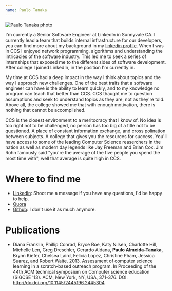 ```yaml
---
name: Paulo Tanaka
---
```


![Paulo Tanaka photo](tanaka_paulo.jpg)

I'm currently a Senior Software Engineer at LinkedIn in Sunnyvale CA. I currently
lead a team that builds internal infrastructure for our developers, you can find more
about my background in my [linkedin profile](https://www.linkedin.com/in/paulotanaka/).
When I was in CCS I enjoyed network programming, algorithms and understanding the
intricacies of the software industry. This led me to seek a series of internships that exposed me
to the different sides of software development. After college I joined LinkedIn, in the position
I'm currently in.

My time at CCS had a deep impact in the way I think about topics and the way I approach new challenges.
One of the best traits that a software engineer can have is the ability to learn quickly, and to my
knowledge no program can teach that better than CCS. CCS thaught me to question assumptions and seek to
understand topics as they are, not as they're told. Above all, the college showed me that with enough
motivation, there is nothing that cannot be accomplished.

CCS is the closest environment to a meritocracy that I know of. No idea is too right not to be challenged,
no person has too big of a title not to be questioned. A place of constant information exchange, and cross
polination between subjects. A college that gives you the resources for success. You'll have access to some
of the leading Computer Science reaserchers in the nation as well as modern day legends like Jay Freeman and
Brian Cox. Jim Rohn famously said "you're the average of the five people you spend the most time with", well
that average is quite high in CCS.


# Where to find me
* [LinkedIn](https://www.linkedin.com/in/paulotanaka/): Shoot me a message if you have any questions, I'd
be happy to help.
* [Quora](https://www.quora.com/profile/Paulo-Tanaka-1)
* [Github](https://github.com/paulot): I don't use it as much anymore.


# Publications

<ul>
<li>
Diana Franklin, Phillip Conrad, Bryce Boe, Katy Nilsen, Charlotte Hill, Michelle Len, Greg Dreschler, Gerardo Aldana, <b>Paulo Almeida-Tanaka</b>,
Brynn Kiefer, Chelsea Laird, Felicia Lopez, Christine Pham, Jessica Suarez, and Robert Waite. 2013. Assessment of computer science learning in a scratch-based outreach program. In Proceeding of the 44th ACM technical symposium on Computer science education (SIGCSE '13). ACM, New York, NY, USA, 371-376.
DOI:
<a href="http://dx.doi.org/10.1145/2445196.2445304">
http://dx.doi.org/10.1145/2445196.2445304
</a>
</li>
</ul>
